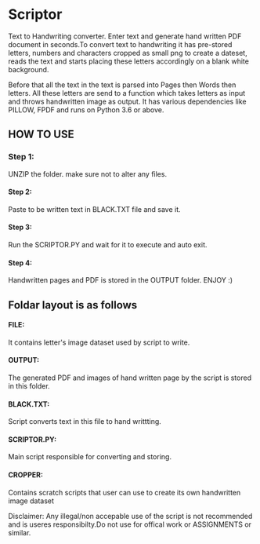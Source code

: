 # Scriptor
Text to Handwriting converter. Enter text and generate hand written PDF document in seconds.To convert text to handwriting it has pre-stored letters, numbers and characters cropped as small png to create a dateset, reads the text and starts placing these letters accordingly on a blank white background. 

Before that all the text in the text is parsed into Pages then Words then letters. All these letters are send to a function which takes letters as input and throws handwritten image as output.
It has various dependencies like PILLOW, FPDF and runs on Python 3.6 or above.

## HOW TO USE
### Step 1: 
UNZIP the folder. make sure not to alter any files.
#### Step 2:
Paste to be written text in BLACK.TXT file and save it.
#### Step 3:
Run the SCRIPTOR.PY and wait for it to execute and auto exit.
#### Step 4:
Handwritten pages and PDF is stored in the OUTPUT folder. ENJOY :)

## Foldar layout is as follows
#### FILE: 
It contains letter's image dataset used by script to write.
#### OUTPUT:
The generated PDF and images of hand written page by the script is stored in this folder.
#### BLACK.TXT:
Script converts text in this file to hand writtting.
#### SCRIPTOR.PY:
Main script responsible for converting and storing.
#### CROPPER:
Contains scratch scripts that user can use to create its own handwritten image dataset

Disclaimer: Any illegal/non accepable use of the script is not recommended and is useres responsibilty.Do not use for offical work or ASSIGNMENTS or similar.



